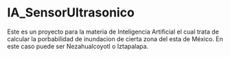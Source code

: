 # IA_SensorUltrasonico
Este es un proyecto para la materia de Inteligencia Artificial el cual trata de calcular la porbabilidad de inundacion de cierta zona del esta de México. En este caso puede ser Nezahualcoyotl o Iztapalapa.
